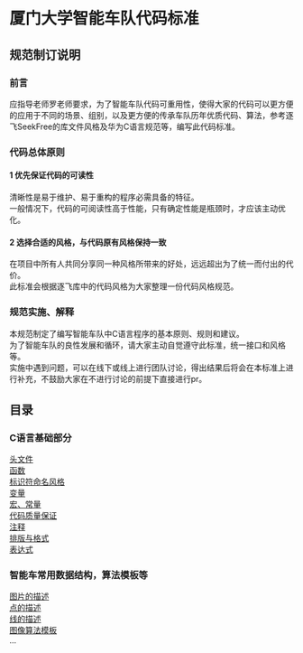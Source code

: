 # 厦门大学智能车队代码标准  

## 规范制订说明  

### 前言  

应指导老师罗老师要求，为了智能车队代码可重用性，使得大家的代码可以更方便的应用于不同的场景、组别，以及更方便的传承车队历年优质代码、算法，参考逐飞SeekFree的库文件风格及华为C语言规范等，编写此代码标准。  

### 代码总体原则  

#### 1 优先保证代码的可读性  

清晰性是易于维护、易于重构的程序必需具备的特征。  
一般情况下，代码的可阅读性高于性能，只有确定性能是瓶颈时，才应该主动优化。  

#### 2 选择合适的风格，与代码原有风格保持一致  

在项目中所有人共同分享同一种风格所带来的好处，远远超出为了统一而付出的代价。  
此标准会根据逐飞库中的代码风格为大家整理一份代码风格规范。  

### 规范实施、解释  

本规范制定了编写智能车队中C语言程序的基本原则、规则和建议。  
为了智能车队的良性发展和循环，请大家主动自觉遵守此标准，统一接口和风格等。  
实施中遇到问题，可以在线下或线上进行团队讨论，得出结果后将会在本标准上进行补充，不鼓励大家在不进行讨论的前提下直接进行pr。  

## 目录

### C语言基础部分
[头文件](./header.md)  
[函数](./function.md)  
[标识符命名风格](./identifier.md)  
[变量](./variable.md)  
[宏、常量]()  
[代码质量保证]()  
[注释]()  
[排版与格式]()  
[表达式]()  

### 智能车常用数据结构，算法模板等
[图片的描述](./image.md)  
[点的描述](./point.md)  
[线的描述](./line.md)  
[图像算法模板]()  
...